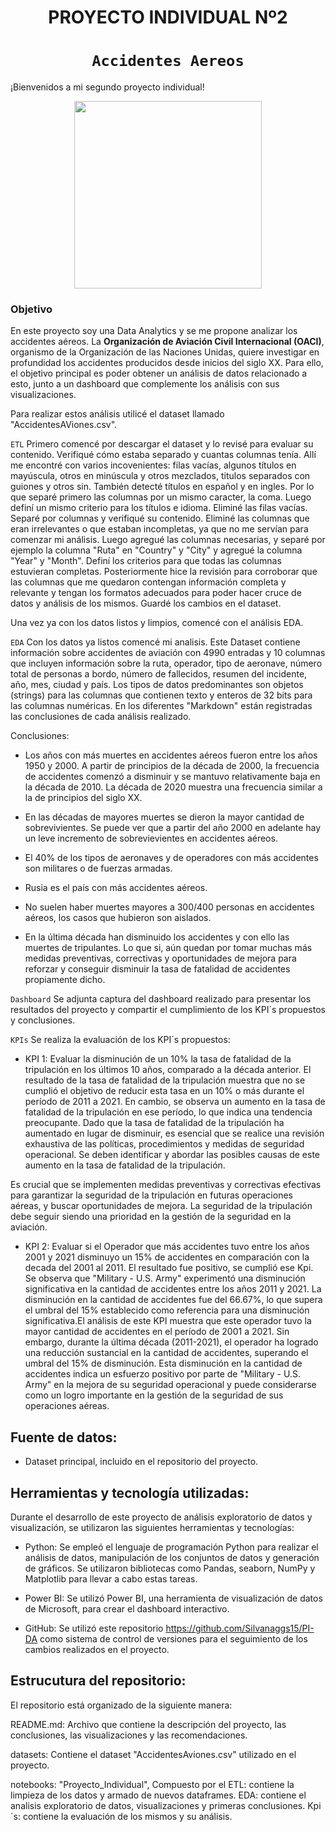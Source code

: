 
<h1 align='center'>
 <b>PROYECTO INDIVIDUAL Nº2</b>
</h1>
 
# <h1 align="center">**`Accidentes Aereos`**</h1>

¡Bienvenidos a mi segundo proyecto individual!
<p align='center'>
<img src="https://slack-imgs.com/?c=1&o1=ro&url=https%3A%2F%2Fcdn.pixabay.com%2Fphoto%2F2016%2F09%2F15%2F16%2F13%2Fairplane-1671967_1280.jpg"  height=300>
<p>

### **Objetivo**
En este proyecto soy una Data Analytics y se me propone analizar los accidentes aéreos. La **Organización de Aviación Civil Internacional (OACI)**, organismo de la Organización de las Naciones Unidas, quiere investigar en profundidad los accidentes producidos desde inicios del siglo XX. Para ello, el objetivo principal es poder obtener un análisis de datos relacionado a esto, junto a un dashboard que complemente los análisis con sus visualizaciones. 

Para realizar estos análisis utilicé el dataset llamado "AccidentesAViones.csv".

`ETL`
Primero comencé por descargar el dataset y lo revisé para evaluar su contenido. Verifiqué cómo estaba separado y cuantas columnas tenía.
Allí me encontré con varios incovenientes: filas vacías, algunos títulos en mayúscula, otros en minúscula y otros mezclados, titulos separados con guiones y otros sin. También detecté títulos en español y en ingles.
Por lo que separé primero las columnas por un mismo caracter, la coma. Luego definí un mismo criterio para los títulos e idioma. Eliminé las filas vacías. Separé por columnas y verifiqué su contenido. Eliminé las columnas que eran irrelevantes o que estaban incompletas, ya que no me servían para comenzar mi análisis. Luego agregué las columnas necesarias, y separé por ejemplo la columna "Ruta" en "Country" y "City" y agregué la columna "Year" y "Month". Definí los criterios para que todas las columnas estuvieran completas. Posteriormente hice la revisión para corroborar que las columnas que me quedaron contengan información completa y relevante y tengan los formatos adecuados para poder hacer cruce de datos y análisis de los mismos.
Guardé los cambios en el dataset.

Una vez ya con los datos listos y limpios, comencé con el análisis EDA.

`EDA` 
Con los datos ya listos comencé mi analisis. 
Este Dataset contiene información sobre accidentes de aviación con 4990 entradas y 10 columnas que incluyen información sobre la ruta, operador, tipo de aeronave, número total de personas a bordo, número de fallecidos, resumen del incidente, año, mes, ciudad y país. Los tipos de datos predominantes son objetos (strings) para las columnas que contienen texto y enteros de 32 bits para las columnas numéricas.
En los diferentes "Markdown" están registradas las conclusiones de cada análisis realizado.

Conclusiones: 
- Los años con más muertes en accidentes aéreos fueron entre los años 1950 y 2000.
A partir de principios de la década de 2000, la frecuencia de accidentes comenzó a disminuir y se mantuvo relativamente baja en la década de 2010. La década de 2020 muestra una frecuencia similar a la de principios del siglo XX.

- En las décadas de mayores muertes se dieron la mayor cantidad de sobrevivientes. Se puede ver que a partir del año 2000 en adelante hay un leve incremento de sobrevievientes en accidentes aéreos.

- El 40% de los tipos de aeronaves y de operadores con más accidentes son militares o de fuerzas armadas.

- Rusia es el país con más accidentes aéreos.

- No suelen haber muertes mayores a 300/400 personas en accidentes aéreos, los casos que hubieron son aislados.

- En la última década han disminuido los accidentes y con ello las muertes de tripulantes. Lo que si, aún quedan por tomar muchas más medidas preventivas, correctivas y oportunidades de mejora para reforzar y conseguir disminuir la tasa de fatalidad de accidentes propiamente dicho.


`Dashboard`
Se adjunta captura del dashboard realizado para presentar los resultados del proyecto y compartir el cumplimiento de los KPI´s propuestos y conclusiones.


`KPIs`
Se realiza la evaluación de los KPI´s propuestos:
 - KPI 1: Evaluar la disminución de un 10% la tasa de fatalidad de la tripulación en los últimos 10 años, comparado a la década anterior. 
El resultado de la tasa de fatalidad de la tripulación muestra que no se cumplió el objetivo de reducir esta tasa en un 10% o más durante el período de 2011 a 2021. En cambio, se observa un aumento en la tasa de fatalidad de la tripulación en ese período, lo que indica una tendencia preocupante.
Dado que la tasa de fatalidad de la tripulación ha aumentado en lugar de disminuir, es esencial que se realice una revisión exhaustiva de las políticas, procedimientos y medidas de seguridad operacional. Se deben identificar y abordar las posibles causas de este aumento en la tasa de fatalidad de la tripulación.

Es crucial que se implementen medidas preventivas y correctivas efectivas para garantizar la seguridad de la tripulación en futuras operaciones aéreas, y buscar oportunidades de mejora. La seguridad de la tripulación debe seguir siendo una prioridad en la gestión de la seguridad en la aviación.

 - KPI 2: Evaluar si el Operador que más accidentes tuvo entre los años 2001 y 2021 disminuyo un 15% de accidentes en comparación con la decada del 2001 al 2011. 
El resultado fue positivo, se cumplió ese Kpi.
Se observa que "Military - U.S. Army" experimentó una disminución significativa en la cantidad de accidentes entre los años 2011 y 2021. La disminución en la cantidad de accidentes fue del 66.67%, lo que supera el umbral del 15% establecido como referencia para una disminución significativa.El análisis de este KPI muestra que este operador tuvo la mayor cantidad de accidentes en el período de 2001 a 2021. Sin embargo, durante la última década (2011-2021), el operador ha logrado una reducción sustancial en la cantidad de accidentes, superando el umbral del 15% de disminución.
Esta disminución en la cantidad de accidentes indica un esfuerzo positivo por parte de "Military - U.S. Army" en la mejora de su seguridad operacional y puede considerarse como un logro importante en la gestión de la seguridad de sus operaciones aéreas.

## Fuente de datos:

- Dataset principal, incluido en el repositorio del proyecto.

## Herramientas y tecnología utilizadas:
Durante el desarrollo de este proyecto de análisis exploratorio de datos y visualización, se utilizaron las siguientes herramientas y tecnologías:

- Python: Se empleó el lenguaje de programación Python para realizar el análisis de datos, manipulación de los conjuntos de datos y generación de gráficos. Se utilizaron bibliotecas como Pandas, seaborn, NumPy y Matplotlib para llevar a cabo estas tareas.

- Power BI: Se utilizó Power BI, una herramienta de visualización de datos de Microsoft, para crear el dashboard interactivo.

- GitHub: Se utilizó este repositorio https://github.com/Silvanaggs15/PI-DA como sistema de control de versiones para el seguimiento de los cambios realizados en el proyecto.

## Estrucutura del repositorio:

El repositorio está organizado de la siguiente manera:

README.md: Archivo que contiene la descripción del proyecto, las conclusiones, las visualizaciones y las recomendaciones.

datasets: Contiene el dataset "AccidentesAviones.csv" utilizado en el proyecto.

notebooks: "Proyecto_Individual", Compuesto por el ETL: contiene la limpieza de los datos y armado de nuevos dataframes. EDA: contiene el analisis exploratorio de datos, visualizaciones y primeras conclusiones. Kpi´s: contiene la evaluación de los mismos y su análisis.

